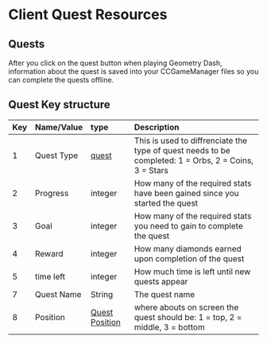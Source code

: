 # Client Quest Resources

## Quests

After you click on the quest button when playing Geometry Dash, information about the quest is saved into your CCGameManager files so you can complete the quests offline.

## Quest Key structure

| Key | Name/Value                     | type |Description                                                      |
| :-- | :----------------------------- |:-----|:--------------------------------------------------------------- |
| 1   | Quest Type                     | [quest](enumerations.md) |This is used to diffrenciate the type of quest needs to be completed: 1 = Orbs, 2 = Coins, 3 = Stars |
| 2   | Progress                       | integer | How many of the required stats have been gained since you started the quest|
| 3   | Goal                           | integer | How many of the required stats you need to gain to complete the quest|
| 4   | Reward                         | integer | How many diamonds earned upon completion of the quest|
| 5   | time left                      | integer | How much time is left until new quests appear|
| 7   | Quest Name                     | String  | The quest name |
| 8   | Position                       | [Quest Position](enumerations.md) | where abouts on screen the quest should be: 1 = top, 2 = middle, 3 = bottom|